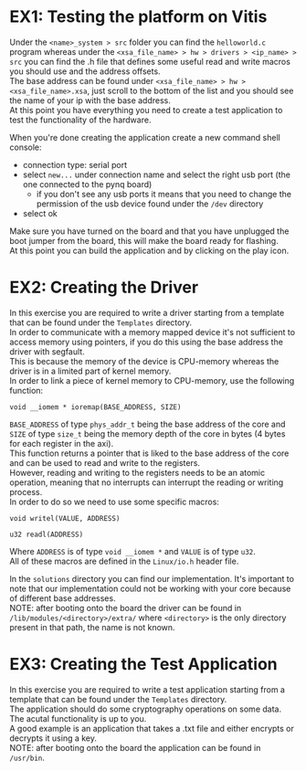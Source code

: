# EX1: Testing the platform on Vitis  
Under the `<name>_system > src` folder you can find the `helloworld.c` program whereas under the `<xsa_file_name> > hw > drivers > <ip_name> > src` you can find
the .h file that defines some useful read and write macros you should use and the address offsets.  
The base address can be found under `<xsa_file_name> > hw > <xsa_file_name>.xsa`, just scroll to the bottom of the list and you should see the name of your ip with the base address.  
At this point you have everything you need to create a test application to test the functionality of the hardware.  

When you're done creating the application create a new command shell console:
- connection type: serial port
- select `new...` under connection name and select the right usb port (the one connected to the pynq board)
  - if you don't see any usb ports it means that you need to change the permission of the usb device found under the `/dev` directory
- select ok

Make sure you have turned on the board and that you have unplugged the boot jumper from the board, this will make the board ready for flashing.  
At this point you can build the application and by clicking on the play icon.
# EX2: Creating the Driver  
In this exercise you are required to write a driver starting from a template that can be found under the `Templates` directory.  
In order to communicate with a memory mapped device it's not sufficient to access memory using pointers, if you do this using the base address the driver with segfault.  
This is because the memory of the device is CPU-memory whereas the driver is in a limited part of kernel memory.  
In order to link a piece of kernel memory to CPU-memory, use the following function:  
```console
void __iomem * ioremap(BASE_ADDRESS, SIZE)
```
`BASE_ADDRESS` of type `phys_addr_t` being the base address of the core and `SIZE` of type `size_t` being the memory depth of the core in bytes (4 bytes for each register in the axi).  
This function returns a pointer that is liked to the base address of the core and can be used to read and write to the registers.  
However, reading and writing to the registers needs to be an atomic operation, meaning that no interrupts can interrupt the reading or writing process.  
In order to do so we need to use some specific macros: 
```console
void writel(VALUE, ADDRESS)
```
```console
u32 readl(ADDRESS)
```
Where `ADDRESS` is of type `void __iomem *` and `VALUE` is of type `u32`.  
All of these macros are defined in the `Linux/io.h` header file.  

In the `solutions` directory you can find our implementation. It's important to note that our implementation could not be working with your core because of different base addresses.  
NOTE: after booting onto the board the driver can be found in `/lib/modules/<directory>/extra/` where `<directory>` is the only directory present in that path, the name is not known.  

# EX3: Creating the Test Application
In this exercise you are required to write a test application starting from a template that can be found under the `Templates` directory.  
The application should do some cryptography operations on some data. The acutal functionality is up to you.  
A good example is an application that takes a .txt file and either encrypts or decrypts it using a key.  
NOTE: after booting onto the board the application can be found in `/usr/bin`.
